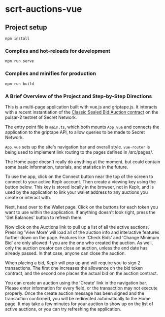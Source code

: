 # scrt-auctions-vue

## Project setup
```
npm install
```

### Compiles and hot-reloads for development
```
npm run serve
```

### Compiles and minifies for production
```
npm run build
```

### A Brief Overview of the Project and Step-by-Step Directions

This is a multi-page application built with vue.js and griptape.js. It interacts with a recent instantiation of the [Classic Sealed Bid Auction contract](https://github.com/baedrik/SCRT-sealed-bid-auction 'thanks, Baedrik') on the pulsar-2 testnet of Secret Network.

The entry point file is `main.ts`, which both mounts `App.vue` and connects the application to the griptape API, to allow queries to be made to Secret Network.

`App.vue` sets up the site's navigation bar and overall style. `vue-router` is being used to implement link routing to the pages defined in /src/pages/.

The Home page doesn't really do anything at the moment, but could contain some basic information, tutorials, and statistics in the future.

To use the app, click on the Connect button near the top of the screen to connect to your active Keplr account. Then create a viewing key using the button below. This key is stored locally in the browser, not in Keplr, and is used by the application to link your wallet address to any auctions you create or interact with.

Next, head over to the Wallet page. Click on the buttons for each token you want to use within the application. If anything doesn't look right, press the 'Get Balances' button to refresh them.

Now click on the Auctions link to pull up a list of all the active auctions. Pressing 'View More' will load all of the auction info and interactive features further down on the page. Features like 'Check Bids' and 'Change Minimum Bid' are only allowed if you are the one who created the auction. As well, only the auction creator can close an auction, unless the end date has already passed. In that case, anyone can close the auction.

When placing a bid, Keplr will pop up and will require you to sign 2 transactions. The first one increases the allowance on the bid token contract, and the second one places the actual bid on the auction contract.

You can create an auction using the 'Create' link in the navigation bar. Please enter information for every field, or the transaction may not execute properly. Once the create auction message has been signed and the transaction confirmed, you will be redirected automatically to the Home page. It may take a few minutes for your auction to show up on the list of active auctions, or you can try refreshing the application.